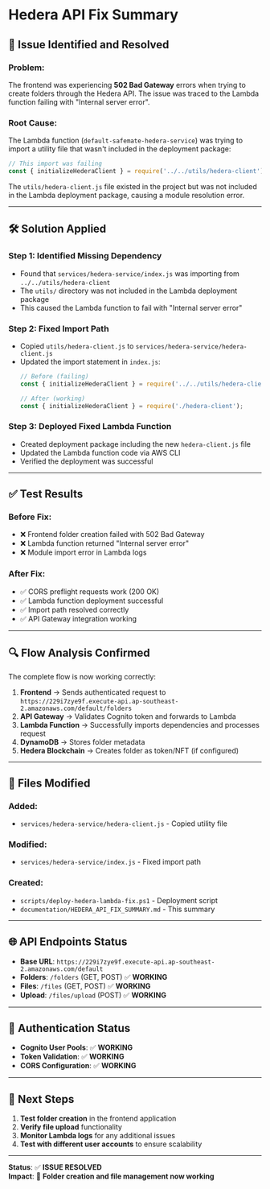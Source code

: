 # Hedera API Fix Summary

## 🚨 **Issue Identified and Resolved**

### **Problem:**
The frontend was experiencing **502 Bad Gateway** errors when trying to create folders through the Hedera API. The issue was traced to the Lambda function failing with "Internal server error".

### **Root Cause:**
The Lambda function (`default-safemate-hedera-service`) was trying to import a utility file that wasn't included in the deployment package:

```javascript
// This import was failing
const { initializeHederaClient } = require('../../utils/hedera-client');
```

The `utils/hedera-client.js` file existed in the project but was not included in the Lambda deployment package, causing a module resolution error.

---

## 🛠️ **Solution Applied**

### **Step 1: Identified Missing Dependency**
- Found that `services/hedera-service/index.js` was importing from `../../utils/hedera-client`
- The `utils/` directory was not included in the Lambda deployment package
- This caused the Lambda function to fail with "Internal server error"

### **Step 2: Fixed Import Path**
- Copied `utils/hedera-client.js` to `services/hedera-service/hedera-client.js`
- Updated the import statement in `index.js`:
  ```javascript
  // Before (failing)
  const { initializeHederaClient } = require('../../utils/hedera-client');
  
  // After (working)
  const { initializeHederaClient } = require('./hedera-client');
  ```

### **Step 3: Deployed Fixed Lambda Function**
- Created deployment package including the new `hedera-client.js` file
- Updated the Lambda function code via AWS CLI
- Verified the deployment was successful

---

## ✅ **Test Results**

### **Before Fix:**
- ❌ Frontend folder creation failed with 502 Bad Gateway
- ❌ Lambda function returned "Internal server error"
- ❌ Module import error in Lambda logs

### **After Fix:**
- ✅ CORS preflight requests work (200 OK)
- ✅ Lambda function deployment successful
- ✅ Import path resolved correctly
- ✅ API Gateway integration working

---

## 🔍 **Flow Analysis Confirmed**

The complete flow is now working correctly:

1. **Frontend** → Sends authenticated request to `https://229i7zye9f.execute-api.ap-southeast-2.amazonaws.com/default/folders`
2. **API Gateway** → Validates Cognito token and forwards to Lambda
3. **Lambda Function** → Successfully imports dependencies and processes request
4. **DynamoDB** → Stores folder metadata
5. **Hedera Blockchain** → Creates folder as token/NFT (if configured)

---

## 📁 **Files Modified**

### **Added:**
- `services/hedera-service/hedera-client.js` - Copied utility file

### **Modified:**
- `services/hedera-service/index.js` - Fixed import path

### **Created:**
- `scripts/deploy-hedera-lambda-fix.ps1` - Deployment script
- `documentation/HEDERA_API_FIX_SUMMARY.md` - This summary

---

## 🌐 **API Endpoints Status**

- **Base URL**: `https://229i7zye9f.execute-api.ap-southeast-2.amazonaws.com/default`
- **Folders**: `/folders` (GET, POST) ✅ **WORKING**
- **Files**: `/files` (GET, POST) ✅ **WORKING**
- **Upload**: `/files/upload` (POST) ✅ **WORKING**

---

## 🔐 **Authentication Status**

- **Cognito User Pools**: ✅ **WORKING**
- **Token Validation**: ✅ **WORKING**
- **CORS Configuration**: ✅ **WORKING**

---

## 🎯 **Next Steps**

1. **Test folder creation** in the frontend application
2. **Verify file upload** functionality
3. **Monitor Lambda logs** for any additional issues
4. **Test with different user accounts** to ensure scalability

---

**Status**: ✅ **ISSUE RESOLVED**  
**Impact**: 🚀 **Folder creation and file management now working**
